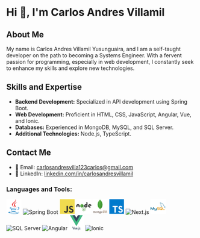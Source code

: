 # Hi 👋, I'm Carlos Andres Villamil

## About Me

My name is Carlos Andres Villamil Yusunguaira, and I am a self-taught developer on the path to becoming a Systems Engineer. With a fervent passion for programming, especially in web development, I constantly seek to enhance my skills and explore new technologies.
## Skills and Expertise

- **Backend Development:** Specialized in API development using Spring Boot.
- **Web Development:** Proficient in HTML, CSS, JavaScript, Angular, Vue, and Ionic.
- **Databases:** Experienced in MongoDB, MySQL, and SQL Server.
- **Additional Technologies:** Node.js, TypeScript.

## Contact Me

- 📧 Email: [carlosandresvilla123carlos@gmail.com](mailto:carlosandresvilla123carlos@gmail.com)
- 💼 LinkedIn: [linkedin.com/in/carlosandresvillamil](https://linkedin.com/in/carlosandresvillamil)

### Languages and Tools:
<img src="https://raw.githubusercontent.com/devicons/devicon/master/icons/java/java-original.svg" alt="Java" width="40" height="40"/> <img src="https://www.vectorlogo.zone/logos/springio/springio-icon.svg" alt="Spring Boot" width="40" height="40"/> <img src="https://raw.githubusercontent.com/devicons/devicon/master/icons/javascript/javascript-original.svg" alt="JavaScript" width="40" height="40"/> <img src="https://raw.githubusercontent.com/devicons/devicon/master/icons/nodejs/nodejs-original-wordmark.svg" alt="Node.js" width="40" height="40"/> <img src="https://raw.githubusercontent.com/devicons/devicon/master/icons/mongodb/mongodb-original-wordmark.svg" alt="MongoDB" width="40" height="40"/> <img src="https://raw.githubusercontent.com/devicons/devicon/master/icons/typescript/typescript-original.svg" alt="TypeScript" width="40" height="40"/> <img src="https://cdn.worldvectorlogo.com/logos/next-js.svg" alt="Next.js" width="40" height="40"/> <img src="https://raw.githubusercontent.com/devicons/devicon/master/icons/mysql/mysql-original-wordmark.svg" alt="MySQL" width="40" height="40"/> <img src="https://www.svgrepo.com/show/303229/microsoft-sql-server-logo.svg" alt="SQL Server" width="40" height="40"/> <img src="https://angular.io/assets/images/logos/angular/angular.svg" alt="Angular" width="40" height="40"/> <img src="https://raw.githubusercontent.com/devicons/devicon/master/icons/vuejs/vuejs-original-wordmark.svg" alt="Vue.js" width="40" height="40"/> <img src="https://upload.wikimedia.org/wikipedia/commons/d/d1/Ionic_Logo.svg" alt="Ionic" width="40" height="40"/>
